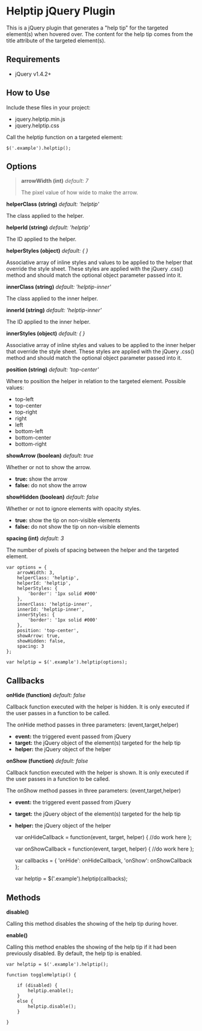 Helptip jQuery Plugin
=====================

This is a jQuery plugin that generates a "help tip" for the targeted element(s) when hovered over. The content for the help tip comes from the title attribute of the targeted element(s).

Requirements
------------
- jQuery v1.4.2+


How to Use
----------

Include these files in your project:
- jquery.helptip.min.js
- jquery.helptip.css

Call the helptip function on a targeted element: 

    $('.example').helptip();


Options
-------

>**arrowWidth (int)** _default: 7_
>
>The pixel value of how wide to make the arrow.


**helperClass (string)** _default: 'helptip'_

The class applied to the helper.


**helperId (string)** _default: 'helptip'_

The ID applied to the helper.


**helperStyles (object)** _default: { }_

Associative array of inline styles and values to be applied to the helper that override the style sheet. These styles are applied with the jQuery .css() method and should match the optional object parameter passed into it.


**innerClass (string)** _default: 'helptip-inner'_

The class applied to the inner helper.


**innerId (string)** _default: 'helptip-inner'_

The ID applied to the inner helper.


**innerStyles (object)** _default: { }_

Associative array of inline styles and values to be applied to the inner helper that override the style sheet. These styles are applied with the jQuery .css() method and should match the optional object parameter passed into it.


**position (string)** _default: 'top-center'_

Where to position the helper in relation to the targeted element. Possible values:
- top-left
- top-center
- top-right
- right
- left
- bottom-left
- bottom-center
- bottom-right


**showArrow (boolean)** _default: true_

Whether or not to show the arrow.
- **true:** show the arrow
- **false:** do not show the arrow


**showHidden (boolean)** _default: false_

Whether or not to ignore elements with opacity styles.
- **true:** show the tip on non-visible elements
- **false:** do not show the tip on non-visible elements


**spacing (int)** _default: 3_

The number of pixels of spacing between the helper and the targeted element.


    var options = {
        arrowWidth: 3,
        helperClass: 'helptip',
        helperId: 'helptip',
        helperStyles: {
            'border': '1px solid #000'
        },
        innerClass: 'helptip-inner',
        innerId: 'helptip-inner',
        innerStyles: {
            'border': '1px solid #000'            
        },
        position: 'top-center',
        showArrow: true,
        showHidden: false,
        spacing: 3        
    };
    
    var helptip = $('.example').helptip(options);


Callbacks
---------

**onHide (function)** _default: false_

Callback function executed with the helper is hidden. It is only executed if the user passes in a function to be called.

The onHide method passes in three parameters: (event,target,helper)
- **event:** the triggered event passed from jQuery
- **target:** the jQuery object of the element(s) targeted for the help tip
- **helper:** the jQuery object of the helper


**onShow (function)** _default: false_

Callback function executed with the helper is shown. It is only executed if the user passes in a function to be called.

The onShow method passes in three parameters: (event,target,helper)
- **event:** the triggered event passed from jQuery
- **target:** the jQuery object of the element(s) targeted for the help tip
- **helper:** the jQuery object of the helper

    var onHideCallback = function(event, target, helper) {
        //do work here
    };
    
    var onShowCallback = function(event, target, helper) {
        //do work here
    };
    
    var callbacks = {
        'onHide': onHideCallback,
        'onShow': onShowCallback
    };
    
    var helptip = $('.example').helptip(callbacks);


Methods
-------

**disable()**

Calling this method disables the showing of the help tip during hover.


**enable()**

Calling this method enables the showing of the help tip if it had been previously disabled. By default, the help tip is enabled.


    var helptip = $('.example').helptip();
    
    function toggleHelptip() {
    
        if (disabled) {
            helptip.enable();
        }
        else {
            helptip.disable();
        }
    
    }